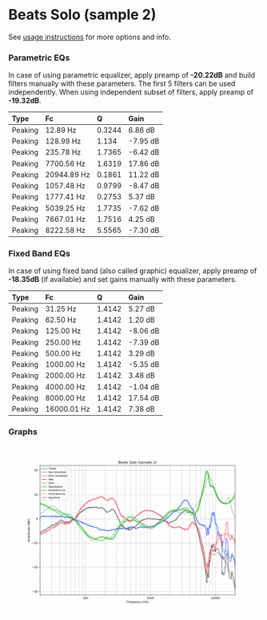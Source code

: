 # Beats Solo (sample 2)
See [usage instructions](https://github.com/jaakkopasanen/AutoEq#usage) for more options and info.

### Parametric EQs
In case of using parametric equalizer, apply preamp of **-20.22dB** and build filters manually
with these parameters. The first 5 filters can be used independently.
When using independent subset of filters, apply preamp of **-19.32dB**.

| Type    | Fc          |      Q | Gain     |
|:--------|:------------|:-------|:---------|
| Peaking | 12.89 Hz    | 0.3244 | 6.86 dB  |
| Peaking | 128.99 Hz   | 1.134  | -7.95 dB |
| Peaking | 235.78 Hz   | 1.7365 | -6.42 dB |
| Peaking | 7700.56 Hz  | 1.6319 | 17.86 dB |
| Peaking | 20944.89 Hz | 0.1861 | 11.22 dB |
| Peaking | 1057.48 Hz  | 0.9799 | -8.47 dB |
| Peaking | 1777.41 Hz  | 0.2753 | 5.37 dB  |
| Peaking | 5039.25 Hz  | 1.7735 | -7.62 dB |
| Peaking | 7667.01 Hz  | 1.7516 | 4.25 dB  |
| Peaking | 8222.58 Hz  | 5.5565 | -7.30 dB |

### Fixed Band EQs
In case of using fixed band (also called graphic) equalizer, apply preamp of **-18.35dB**
(if available) and set gains manually with these parameters.

| Type    | Fc          |      Q | Gain     |
|:--------|:------------|:-------|:---------|
| Peaking | 31.25 Hz    | 1.4142 | 5.27 dB  |
| Peaking | 62.50 Hz    | 1.4142 | 1.20 dB  |
| Peaking | 125.00 Hz   | 1.4142 | -8.06 dB |
| Peaking | 250.00 Hz   | 1.4142 | -7.39 dB |
| Peaking | 500.00 Hz   | 1.4142 | 3.29 dB  |
| Peaking | 1000.00 Hz  | 1.4142 | -5.35 dB |
| Peaking | 2000.00 Hz  | 1.4142 | 3.48 dB  |
| Peaking | 4000.00 Hz  | 1.4142 | -1.04 dB |
| Peaking | 8000.00 Hz  | 1.4142 | 17.54 dB |
| Peaking | 16000.01 Hz | 1.4142 | 7.38 dB  |

### Graphs
![](./Beats%20Solo%20(sample%202).png)